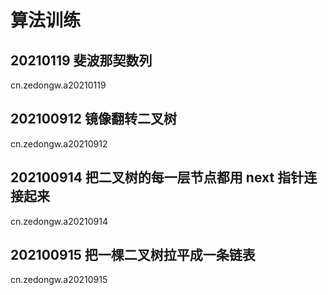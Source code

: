 # **算法训练**

## 20210119 斐波那契数列
cn.zedongw.a20210119

## 202100912 镜像翻转二叉树
cn.zedongw.a20210912

## 202100914 把二叉树的每一层节点都用 next 指针连接起来
cn.zedongw.a20210914

## 202100915 把一棵二叉树拉平成一条链表
cn.zedongw.a20210915